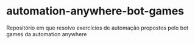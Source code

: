 # automation-anywhere-bot-games
 Repositório em que resolvo exercícios de automação propostos pelo bot games da automation anywhere
